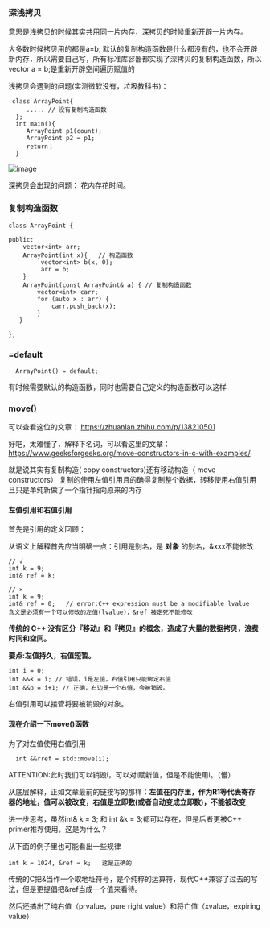 ### 深浅拷贝

意思是浅拷贝的时候其实共用同一片内存，深拷贝的时候重新开辟一片内存。

大多数时候拷贝用的都是a=b;  默认的复制构造函数是什么都没有的，也不会开辟新内存，所以需要自己写，所有标准库容器都实现了深拷贝的复制构造函数，所以vector<int> a = b;是重新开辟空间遍历赋值的
  
浅拷贝会遇到的问题(实测微软没有，垃圾教科书)：

```
 class ArrayPoint{
     ..... // 没有复制构造函数
  }; 
  int main(){
     ArrayPoint p1(count);
     ArrayPoint p2 = p1;
     return；
  }
```
![image](https://user-images.githubusercontent.com/47411365/127833140-3fdf074e-beef-41b4-a57d-55435dae02ce.png)

深拷贝会出现的问题：
花内存花时间。

### 复制构造函数
```
class ArrayPoint {
    
public:
    vector<int> arr;
    ArrayPoint(int x){   // 构造函数
         vector<int> b(x, 0);
         arr = b;
    }
    ArrayPoint(const ArrayPoint& a) { // 复制构造函数
        vector<int> carr;
        for (auto x : arr) {
            carr.push_back(x);
        }
   }

};
```
### =default
```
  ArrayPoint() = default;
```
有时候需要默认的构造函数，同时也需要自己定义的构造函数可以这样
  
### move()
可以查看这位的文章： https://zhuanlan.zhihu.com/p/138210501
  
好吧，太难懂了，解释下名词，可以看这里的文章：https://www.geeksforgeeks.org/move-constructors-in-c-with-examples/
  
就是说其实有复制构造( copy constructors)还有移动构造（ move constructors）  复制的使用左值引用且的确得复制整个数据，转移使用右值引用且只是单纯新做了一个指针指向原来的内存

#### 左值引用和右值引用
首先是引用的定义回顾：
  
从语义上解释首先应当明确一点：引用是别名，是 __对象__ 的别名，&xxx不能修改
```
// √
int k = 9;
int& ref = k;

// ×
int k = 9;
int& ref = 0;   // error:C++ expression must be a modifiable lvalue  含义是必须有一个可以修改的左值(lvalue)，&ref 被定死不能修改
```
__传统的 C++ 没有区分『移动』和『拷贝』的概念，造成了大量的数据拷贝，浪费时间和空间。__

__要点:左值持久，右值短暂。__
  
  ```
  int i = 0;
  int &&k = i; // 错误，i是左值，右值引用只能绑定右值
  int &&p = i+1; // 正确，右边是一个右值，会被销毁。
  ```
  
右值引用可以接管将要被销毁的对象。

#### 现在介绍一下move()函数
  为了对左值使用右值引用
```
  int &&rref = std::move(i);
```
ATTENTION:此时我们可以销毁i，可以对i赋新值，但是不能使用i。（懵）


从底层解释，正如文章最前的链接写的那样：__左值在内存里，作为R1等代表寄存器的地址，值可以被改变，右值是立即数(或者自动变成立即数)，不能被改变__

进一步思考，虽然int& k = 3; 和 int &k = 3;都可以存在，但是后者更被C++ primer推荐使用，这是为什么？

从下面的例子里也可能看出一些规律
```
int k = 1024, &ref = k;   这是正确的
```

传统的C把&当作一个取地址符号，是个纯粹的运算符，现代C++兼容了过去的写法，但是更提倡把&ref当成一个值来看待。

然后还搞出了纯右值（prvalue，pure right value）和将亡值（xvalue，expiring value）
